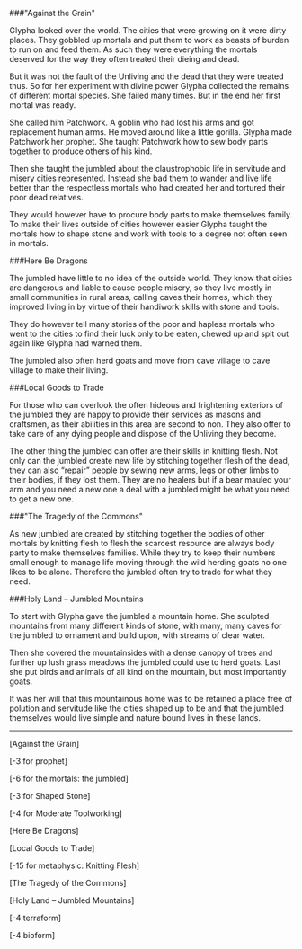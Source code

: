 ###"Against the Grain"

Glypha looked over the world. The cities that were growing on it were dirty places. They gobbled up mortals and put them to work as beasts of burden to run on and feed them. As such they were everything the mortals deserved for the way they often treated their dieing and dead.

But it was not the fault of the Unliving and the dead that they were treated thus. So for her experiment with divine power Glypha collected the remains of different mortal species. She failed many times. But in the end her first mortal was ready.

She called him Patchwork. A goblin who had lost his arms and got replacement human arms. He moved around like a little gorilla. Glypha made Patchwork her prophet. She taught Patchwork how to sew body parts together to produce others of his kind.

Then she taught the jumbled about the claustrophobic life in servitude and misery cities represented. Instead she bad them to wander and live life better than the respectless mortals who had created her and tortured their poor dead relatives.

They would however have to procure body parts to make themselves family. To make their lives outside of cities however easier Glypha taught the mortals how to shape stone and work with tools to a degree not often seen in mortals.

###Here Be Dragons

The jumbled have little to no idea of the outside world. They know that cities are dangerous and liable to cause people misery, so they live mostly in small communities in rural areas, calling caves their homes, which they improved living in by virtue of their handiwork skills with stone and tools.

They do however tell many stories of the poor and hapless mortals who went to the cities to find their luck only to be eaten, chewed up and spit out again like Glypha had warned them.

The jumbled also often herd goats and move from cave village to cave village to make their living.

###Local Goods to Trade

For those who can overlook the often hideous and frightening exteriors of the jumbled they are happy to provide their services as masons and craftsmen, as their abilities in this area are second to non. They also offer to take care of any dying people and dispose of the Unliving they become.

The other thing the jumbled can offer are their skills in knitting flesh. Not only can the jumbled create new life by stitching together flesh of the dead, they can also “repair” people by sewing new arms, legs or other limbs to their bodies, if they lost them. They are no healers but if a bear mauled your arm and you need a new one a deal with a jumbled might be what you need to get a new one.

###"The Tragedy of the Commons"

As new jumbled are created by stitching together the bodies of other mortals by knitting flesh to flesh the scarcest resource are always body party to make themselves families. While they try to keep their numbers small enough to manage life moving through the wild herding goats no one likes to be alone. Therefore the jumbled often try to trade for what they need.

###Holy Land – Jumbled Mountains

To start with Glypha gave the jumbled a mountain home. She sculpted mountains from many different kinds of stone, with many, many caves for the jumbled to ornament and build upon, with streams of clear water.

Then she covered the mountainsides with a dense canopy of trees and further up lush grass meadows the jumbled could use to herd goats. Last she put birds and animals of all kind on the mountain, but most importantly goats.

It was her will that this mountainous home was to be retained a place free of polution and servitude like the cities shaped up to be and that the jumbled themselves would live simple and nature bound lives in these lands.

---

[Against the Grain]

[-3 for prophet]

[-6 for the mortals: the jumbled]

[-3 for Shaped Stone]

[-4 for Moderate Toolworking]

[Here Be Dragons]

[Local Goods to Trade]

[-15 for metaphysic: Knitting Flesh]

[The Tragedy of the Commons]

[Holy Land – Jumbled Mountains]

[-4 terraform]

[-4 bioform]